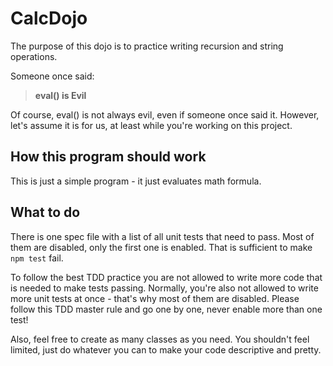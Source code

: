# CalcDojo

The purpose of this dojo is to practice writing recursion and string operations.

Someone once said:
> **eval() is Evil**

Of course, eval() is not always evil, even if someone once said it.
However, let's assume it is for us, at least while you're working on this project.


## How this program should work ##

This is just a simple program - it just evaluates math formula.


## What to do

There is one spec file with a list of all unit tests that need to pass. Most of them are disabled, only the first one is enabled.
That is sufficient to make `npm test` fail. 

To follow the best TDD practice you are not allowed to write more code that is needed to make tests passing.
Normally, you're also not allowed to write more unit tests at once - that's why most of them are disabled.
Please follow this TDD master rule and go one by one, never enable more than one test!

Also, feel free to create as many classes as you need. You shouldn't feel limited, just do whatever you can to make your code 
descriptive and pretty.

